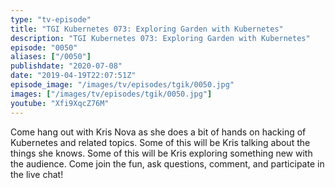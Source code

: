 ```yaml
---
type: "tv-episode"
title: "TGI Kubernetes 073: Exploring Garden with Kubernetes"
description: "TGI Kubernetes 073: Exploring Garden with Kubernetes"
episode: "0050"
aliases: ["/0050"]
publishdate: "2020-07-08"
date: "2019-04-19T22:07:51Z"
episode_image: "/images/tv/episodes/tgik/0050.jpg"
images: ["/images/tv/episodes/tgik/0050.jpg"]
youtube: "Xfi9XqcZ76M"
---
```


Come hang out with Kris Nova as she does a bit of hands on hacking of Kubernetes and related topics. Some of this will be Kris talking about the things she knows. Some of this will be Kris exploring something new with the audience. Come join the fun, ask questions, comment, and participate in the live chat!
